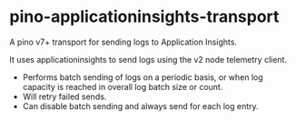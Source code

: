 # pino-applicationinsights-transport

A pino v7+ transport for sending logs to Application Insights.

It uses applicationinsights to send logs using the v2 node telemetry client.

- Performs batch sending of logs on a periodic basis, or when log capacity is reached in overall log batch size or count.
- Will retry failed sends.
- Can disable batch sending and always send for each log entry.
